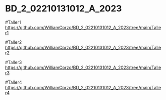 # BD_2_02210131012_A_2023

#Taller1
https://github.com/WilliamCorzo/BD_2_02210131012_A_2023/tree/main/Taller1

#Taller2
https://github.com/WilliamCorzo/BD_2_02210131012_A_2023/tree/main/Taller2

#Taller3
https://github.com/WilliamCorzo/BD_2_02210131012_A_2023/tree/main/Taller3

#Taller4
https://github.com/WilliamCorzo/BD_2_02210131012_A_2023/tree/main/Taller4
